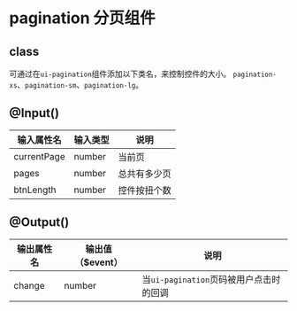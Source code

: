 # pagination 分页组件

## class
可通过在`ui-pagination`组件添加以下类名，来控制控件的大小。
`pagination-xs`、`pagination-sm`、`pagination-lg`。

## @Input()

| 输入属性名 | 输入类型  | 说明    |
| --        | --        | --        |
| currentPage      | number   | 当前页 |
| pages      | number   | 总共有多少页 |
| btnLength      | number   | 控件按扭个数 |

## @Output()
| 输出属性名 | 输出值（$event）  | 说明    |
| --        | --        | --        |
| change | number   | 当`ui-pagination`页码被用户点击时的回调 |
